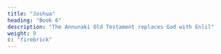 ```yaml
---
title: "Joshua"
heading: "Book 6"
description: "The Annunaki Old Testament replaces God with Enlil"
weight: 9
c: "firebrick"
---
```


